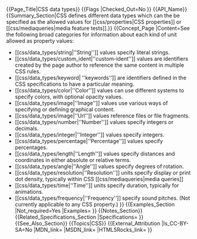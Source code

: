 {{Page_Title|CSS data types}}
{{Flags
|Checked_Out=No
}}
{{API_Name}}
{{Summary_Section|CSS defines different data types which can the be specified as the allowed values for [[css/properties|CSS properties]] or [[css/mediaqueries|media feature tests]].}}
{{Concept_Page
|Content=See the following broad categories for information about each kind of
unit allowed as property values:

* [[css/data_types/string|''String'']] values specify literal strings.
* [[css/data_types/custom_ident|''custom-ident'']] values are identifiers created by the page author to reference the same content in multiple CSS rules.
* [[css/data_types/keyword| ''keywords'']] are identifiers defined in the CSS specifications to have a particular meaning.
* [[css/data_types/color|''Color'']] values can use different systems to specify colors, with optional opacity values.
* [[css/data_types/image|''Image'']] values use various ways of specifying or defining graphical content.
* [[css/data_types/image|''Url'']] values reference files or file fragments.
* [[css/data_types/number|''Number'']] values specify integers or decimals.
* [[css/data_types/integer|''Integer'']] values specify integers.
* [[css/data_types/percentage|''Percentage'']] values specify percentages.
* [[css/data_types/length|''Length'']] values specify distances and coordinates in either absolute or relative terms.
* [[css/data_types/angle|''Angle'']] values specify degrees of rotation.
* [[css/data_types/resolution|''Resolution'']] units specify display or print dot density, typically within CSS [[css/mediaqueries|media queries]]
* [[css/data_types/time|''Time'']] units specify duration, typically for animations.
* [[css/data_types/frequency|''Frequency'']] specify sound pitches. (Not currently applicable to any CSS property.)
}}
{{Examples_Section
|Not_required=Yes
|Examples=
}}
{{Notes_Section}}
{{Related_Specifications_Section
|Specifications=
}}
{{See_Also_Section}}
{{Topics|CSS}}
{{External_Attribution
|Is_CC-BY-SA=No
|MDN_link=
|MSDN_link=
|HTML5Rocks_link=
}}